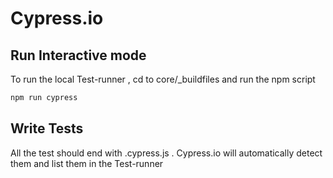 # Cypress.io
## Run Interactive mode

To run the local Test-runner , cd to core/_buildfiles and run the npm script 
```javascript
npm run cypress
```
## Write Tests
All the test should end with .cypress.js . Cypress.io will automatically detect them and list them in the Test-runner
